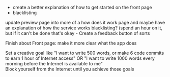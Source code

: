 - create a better explanation of how to get started on the front page
- blacklisting


update preview page into more of a how does it work page and maybe have an explanation of how the service works 
blacklisting? (spend an hour on it, but if it can't be done that's okay - 
Create a feedback button of sorts

Finish about
Front page: make it more clear what the app does

Set a creative goal like "I want to write 500 words, or make 6 code commits to earn 1 hour of Internet access" OR "I want to write 1000 words every morning before the Internet is available to me"  
Block yourself from the Internet until you achieve those goals 


